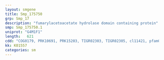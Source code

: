 ```yaml
---
layout: smgene
title: Smp_175750
grp: Smp_17
description: "fumarylacetoacetate hydrolase domain containing protein"
smp: Smp_175750.1
uniprot: "G4M1F1"
length:   621
cdd: "COG0179, PRK10691, PRK15203, TIGR02303, TIGR02305, cl11421, pfam01557"
kk: K01557
categories: sm
---
```

